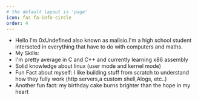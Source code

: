 ```yaml
---
# the default layout is 'page'
icon: fas fa-info-circle
order: 4
---
```

- Hello I'm 0xUndefined also known as malisio.I'm a high school student interseted in everything that have to do with computers and maths.
- My Skills: 
- I'm pretty average in C and C++ and currently learning x86 assembly
- Solid knowledge about linux (user mode and kernel mode)
- Fun Fact about myself: I like building  stuff from scratch to understand how they fully work (http servers,a custom shell,Alogs, etc..)
- Another fun fact: my birthday cake burns brighter than the hope in my heart
